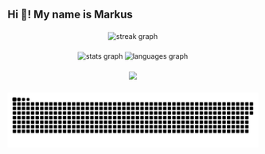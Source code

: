 <h2 align="left">Hi 👋! My name is Markus</h2>

###

<div align="center">
  <img src="https://streak-stats.demolab.com?user=syktox&locale=en&mode=daily&theme=dracula&hide_border=false&border_radius=5&order=3" height="150" alt="streak graph"/>
</div>

###

<div align="center">
  <img src="https://github-readme-stats.vercel.app/api?username=syktox&hide_title=false&hide_rank=false&show_icons=true&include_all_commits=true&count_private=true&disable_animations=false&theme=dracula&locale=en&hide_border=false" height="150" alt="stats graph"  />
  <img src="https://github-readme-stats.vercel.app/api/top-langs?username=syktox&locale=en&hide_title=false&layout=compact&card_width=320&langs_count=6&hide_border=false" height="151" alt="languages graph"  />
</div>

###

<div align="center">
  <img src="https://profile-counter.glitch.me/syktox/count.svg?"/>
</div>

###



![snake gif](https://github.com/Syktox/Syktox/blob/output/github-snake-dark.svg)
